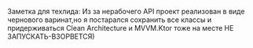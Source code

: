 Заметка для техлида:
Из за нерабочего API проект реализован в виде чернового варинат,но я постарался сохранить все классы и придерживаться Clean Architecture и MVVM.Ktor тоже на месте
НЕ ЗАПУСКАТЬ-ВЗОРВЕТСЯ)
